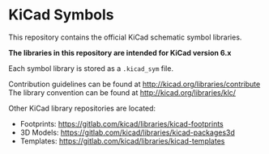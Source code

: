 # KiCad Symbols

This repository contains the official KiCad schematic symbol libraries.

**The libraries in this repository are intended for KiCad version 6.x**

Each symbol library is stored as a `.kicad_sym` file.

Contribution guidelines can be found at http://kicad.org/libraries/contribute
The library convention can be found at http://kicad.org/libraries/klc/

Other KiCad library repositories are located:

* Footprints: https://gitlab.com/kicad/libraries/kicad-footprints
* 3D Models: https://gitlab.com/kicad/libraries/kicad-packages3d
* Templates: https://gitlab.com/kicad/libraries/kicad-templates
